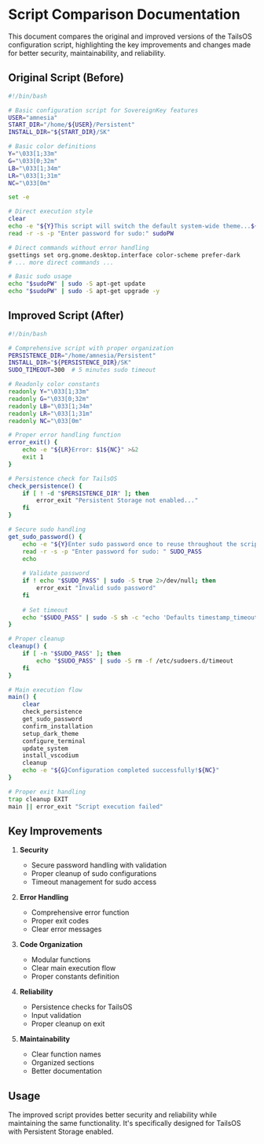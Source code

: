 # Script Comparison Documentation

This document compares the original and improved versions of the TailsOS configuration script, highlighting the key improvements and changes made for better security, maintainability, and reliability.

## Original Script (Before)
```bash
#!/bin/bash

# Basic configuration script for SovereignKey features
USER="amnesia"
START_DIR="/home/${USER}/Persistent"
INSTALL_DIR="${START_DIR}/SK"

# Basic color definitions
Y="\033[1;33m"
G="\033[0;32m"
LB="\033[1;34m"
LR="\033[1;31m"
NC="\033[0m"

set -e

# Direct execution style
clear
echo -e "${Y}This script will switch the default system-wide theme...${NC}"
read -r -s -p "Enter password for sudo:" sudoPW

# Direct commands without error handling
gsettings set org.gnome.desktop.interface color-scheme prefer-dark
# ... more direct commands ...

# Basic sudo usage
echo "$sudoPW" | sudo -S apt-get update
echo "$sudoPW" | sudo -S apt-get upgrade -y
```

## Improved Script (After)
```bash
#!/bin/bash

# Comprehensive script with proper organization
PERSISTENCE_DIR="/home/amnesia/Persistent"
INSTALL_DIR="${PERSISTENCE_DIR}/SK"
SUDO_TIMEOUT=300  # 5 minutes sudo timeout

# Readonly color constants
readonly Y="\033[1;33m"
readonly G="\033[0;32m"
readonly LB="\033[1;34m"
readonly LR="\033[1;31m"
readonly NC="\033[0m"

# Proper error handling function
error_exit() {
    echo -e "${LR}Error: $1${NC}" >&2
    exit 1
}

# Persistence check for TailsOS
check_persistence() {
    if [ ! -d "$PERSISTENCE_DIR" ]; then
        error_exit "Persistent Storage not enabled..."
    fi
}

# Secure sudo handling
get_sudo_password() {
    echo -e "${Y}Enter sudo password once to reuse throughout the script...${NC}"
    read -r -s -p "Enter password for sudo: " SUDO_PASS
    echo
    
    # Validate password
    if ! echo "$SUDO_PASS" | sudo -S true 2>/dev/null; then
        error_exit "Invalid sudo password"
    fi
    
    # Set timeout
    echo "$SUDO_PASS" | sudo -S sh -c "echo 'Defaults timestamp_timeout=$SUDO_TIMEOUT' > /etc/sudoers.d/timeout"
}

# Proper cleanup
cleanup() {
    if [ -n "$SUDO_PASS" ]; then
        echo "$SUDO_PASS" | sudo -S rm -f /etc/sudoers.d/timeout
    fi
}

# Main execution flow
main() {
    clear
    check_persistence
    get_sudo_password
    confirm_installation
    setup_dark_theme
    configure_terminal
    update_system
    install_vscodium
    cleanup
    echo -e "${G}Configuration completed successfully!${NC}"
}

# Proper exit handling
trap cleanup EXIT
main || error_exit "Script execution failed"
```

## Key Improvements

1. **Security**
   - Secure password handling with validation
   - Proper cleanup of sudo configurations
   - Timeout management for sudo access

2. **Error Handling**
   - Comprehensive error function
   - Proper exit codes
   - Clear error messages

3. **Code Organization**
   - Modular functions
   - Clear main execution flow
   - Proper constants definition

4. **Reliability**
   - Persistence checks for TailsOS
   - Input validation
   - Proper cleanup on exit

5. **Maintainability**
   - Clear function names
   - Organized sections
   - Better documentation

## Usage

The improved script provides better security and reliability while maintaining the same functionality. It's specifically designed for TailsOS with Persistent Storage enabled.